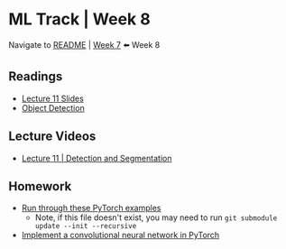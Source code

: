 # ML Track | Week 8
Navigate to [README](README.md) | [Week 7](week7.md) ⬅️ Week 8

## Readings

- [Lecture 11 Slides](http://cs231n.stanford.edu/slides/2017/cs231n_2017_lecture11.pdf)
- [Object Detection](https://lilianweng.github.io/lil-log/2017/10/29/object-recognition-for-dummies-part-1.html)

## Lecture Videos

- [Lecture 11 | Detection and Segmentation](https://www.youtube.com/watch?v=nDPWywWRIRo&list=PL3FW7Lu3i5JvHM8ljYj-zLfQRF3EO8sYv)

## Homework

- [Run through these PyTorch examples](assignments/pytorch-examples/README.md)
    - Note, if this file doesn't exist, you may need to run `git submodule update --init --recursive`
- [Implement a convolutional neural network in PyTorch](assignments/colab/2020/assignment2/PyTorch.ipynb)